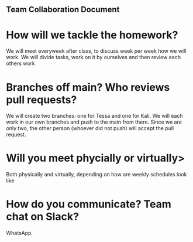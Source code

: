 ## Team Collaboration Document

# How will we tackle the homework? 

We will meet everyweek after class, to discuss week per week how we will work. We will divide tasks, work on it by ourselves and then review each others work 

# Branches off main? Who reviews pull requests? 

We will create two branches: one for Tessa and one for Kali. We will each work in our own branches and push to the main from there. Since we are only two, the other person (whoever did not push) will accept the pull request. 

# Will you meet phycially or virtually> 

Both physically and virtually, depending on how are weekly schedules look like

# How do you communicate? Team chat on Slack? 

WhatsApp.
